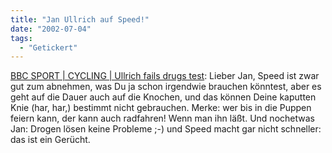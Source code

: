 ```yaml
---
title: "Jan Ullrich auf Speed!"
date: "2002-07-04"
tags:
  - "Getickert"
---
```


[BBC SPORT | CYCLING | Ullrich fails drugs test](http://news.bbc.co.uk/sport/hi/english/other_sports/cycling/newsid_2091000/2091182.stm): Lieber Jan, Speed ist zwar gut zum abnehmen, was Du ja schon irgendwie brauchen könntest, aber es geht auf die Dauer auch auf die Knochen, und das können Deine kaputten Knie (har, har,) bestimmt nicht gebrauchen. Merke: wer bis in die Puppen feiern kann, der kann auch radfahren! Wenn man ihn läßt. Und nochetwas Jan: Drogen lösen keine Probleme ;-) und Speed macht gar nicht schneller: das ist ein Gerücht.
